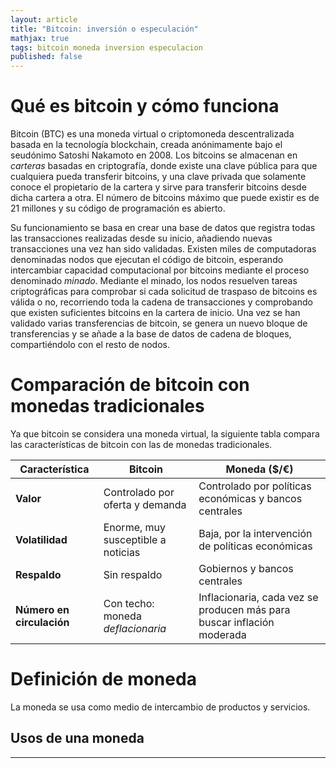 ```yaml
---
layout: article
title: "Bitcoin: inversión o especulación"
mathjax: true
tags: bitcoin moneda inversion especulacion 
published: false
---
```


# Qué es bitcoin y cómo funciona

Bitcoin (BTC) es una moneda virtual o criptomoneda descentralizada basada en la tecnología blockchain, creada anónimamente bajo el seudónimo Satoshi Nakamoto en 2008. Los bitcoins se almacenan en *carteras* basadas en criptografía, donde existe una clave pública para que cualquiera pueda transferir bitcoins, y una clave privada que solamente conoce el propietario de la cartera y sirve para transferir bitcoins desde dicha cartera a otra. El número de bitcoins máximo que puede existir es de 21 millones y su código de programación es abierto.

Su funcionamiento se basa en crear una base de datos que registra todas las transacciones realizadas desde su inicio, añadiendo nuevas transacciones una vez han sido validadas. Existen miles de computadoras denominadas nodos que ejecutan el código de bitcoin, esperando intercambiar capacidad computacional por bitcoins mediante el proceso denominado *minado*. Mediante el minado, los nodos resuelven tareas criptográficas para comprobar si cada solicitud de traspaso de bitcoins es válida o no, recorriendo toda la cadena de transacciones y comprobando que existen suficientes bitcoins en la cartera de inicio. Una vez se han validado varias transferencias de bitcoin, se genera un nuevo bloque de transferencias y se añade a la base de datos de cadena de bloques, compartiéndolo con el resto de nodos.


# Comparación de bitcoin con monedas tradicionales

Ya que bitcoin se considera una moneda virtual, la siguiente tabla compara las características de bitcoin con las de monedas tradicionales.

| Característica | Bitcoin | Moneda ($/€) |
|----------------|--------|--------|
| **Valor** | Controlado por oferta y demanda | Controlado por políticas económicas y bancos centrales |
| **Volatilidad** | Enorme, muy susceptible a noticias | Baja, por la intervención de políticas económicas |
| **Respaldo** | Sin respaldo | Gobiernos y bancos centrales |
| **Número en circulación** | Con techo: moneda *deflacionaria* | Inflacionaria, cada vez se producen más para buscar inflación moderada |


# Definición de moneda

La moneda se usa como medio de intercambio de productos y servicios. 

## Usos de una moneda





---
